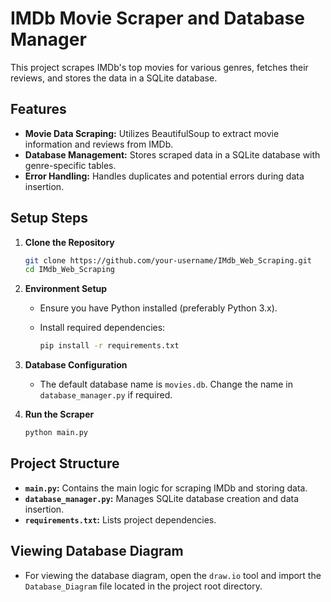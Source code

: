 # IMDb Movie Scraper and Database Manager

This project scrapes IMDb's top movies for various genres, fetches their reviews, and stores the data in a SQLite database.

## Features

- **Movie Data Scraping:** Utilizes BeautifulSoup to extract movie information and reviews from IMDb.
- **Database Management:** Stores scraped data in a SQLite database with genre-specific tables.
- **Error Handling:** Handles duplicates and potential errors during data insertion.

## Setup Steps

1. **Clone the Repository**

    ```bash
    git clone https://github.com/your-username/IMdb_Web_Scraping.git
    cd IMdb_Web_Scraping
    ```

2. **Environment Setup**

    - Ensure you have Python installed (preferably Python 3.x).
    - Install required dependencies:

        ```bash
        pip install -r requirements.txt
        ```

3. **Database Configuration**

    - The default database name is `movies.db`. Change the name in `database_manager.py` if required.

4. **Run the Scraper**

    ```bash
    python main.py
    ```

## Project Structure

- **`main.py`:** Contains the main logic for scraping IMDb and storing data.
- **`database_manager.py`:** Manages SQLite database creation and data insertion.
- **`requirements.txt`:** Lists project dependencies.

## Viewing Database Diagram

- For viewing the database diagram, open the `draw.io` tool and import the `Database_Diagram` file located in the project root directory.

